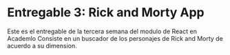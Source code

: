 # Entregable 3: Rick and Morty App

Este es el entregable de la tercera semana del modulo de React en Academlo
Consiste en un buscador de los personajes de Rick and Morty de acuerdo a 
su dimension.